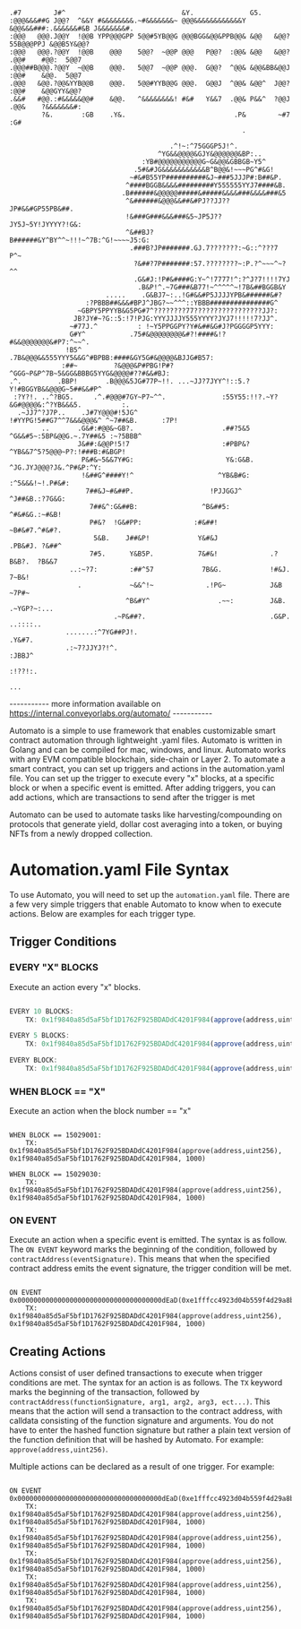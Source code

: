 ```
.#7        J#^                             &Y.              G5.                                
:@@@&&&##G J@@?  ^&&Y #&&&&&&&&.~#&&&&&&&~ @@@&&&&&&&&&&&&Y &@@&&&###:.&&&&&&#&B J&&&&&&&#.    
:@@@   @@@.J@@Y  !@@B YPP@@@GPP 5@@#5YB@@G @@@BGG&@@&PPB@@& &@@   &@@? 55B@@@PPJ &@@B5Y&@@?    
:@@@   @@@.?@@Y  !@@B    @@@    5@@?  ~@@P @@@   P@@?  :@@& &@@   &@@?   .@@#    #@@:  5@@7    
.@@@##B@@@.?@@Y  ~@@B    @@@.   5@@7  ~@@P @@@.  G@@?  ^@@& &@@&BB&@@J   :@@#    &@@.  5@@7    
.@@@   &@@.?@@&YYB@@B    @@@.   5@@#YYB@@G @@@.  G@@J  ^@@& &@@^  J@@?   :@@#    &@@GYY&@@?    
.&&#   #@@.:#&&&&&@@#    &@@.   ^&&&&&&&&! #&#   Y&&7  .@@& P&&^  ?@@J   .@@&    ?&&&&&&&#:    
        ?&.       :GB    .Y&.                           .P&        ~#7    :G#                  
                                                          .                                     
                                                                                                                                                                                             
                                        .^!~:^75GGGP5J!^.                                        
                                     ^YG&&@@@@&GJY&@@@@@@&BP:..                                   
                                 :YB#@@@@@@@@@@@G~G&@@&GBBGB~Y5^                                 
                               .5#&#JG&&&&&&&&&&&B^B@@&!~~~PG^#&G!                               
                              ~#&#B55YP##########&J~###5JJJP#:B##&P.                             
                             ^####BGGB&&&&#########Y555555YYJ7####&B.                            
                            .B######&@@@@@#####&#####&&&&###&&&&###&5                            
                             ^&######&@@@&&##&#PJ??JJ??JP#&&#GP55PB&##.                           
                             !&###G###&&&###&5~JP5J??JY5J~5Y!JYYYY?!G&:                           
                             ^&##BJ?B######&Y^BY^^~!!!~^7B:^G!~~~~J5:G:                           
                              .###B?JP#######.GJ.7???????:~G::^???7 P^~                            
                               ?&##?7P#######:57.????????~:P.?^~~~^~?^^                            
                               .G&#J:!P#&####G:Y~^!7777!^:?^J?7!!!!7YJ                             
                                .B&P!^.~7G###&B77!~^^^^^~!7B&##BGGB&Y                              
                        .....    .G&BJ7~:..!G#&&#P5JJJJYPB&######&#?                               
                   :?PBBB##&&&#BPJ^JBG?~~^^^::YBBB###############G^                                
                 ~GBPY5PPYYB&G5PG#7^????????77?????????????????JJ?:                                
                JB?JY#~?G::5:!7!PJG:YYYJJJJY555YYYY?JYJ7!!!!!7?JJ^.                                
               ~#77J.^          : !~Y5PPGGPY?Y#&##&G#J?PGGGGP5YYY:                                 
               G#Y^           .75#&@@@@@@@@&#?!####&!?#&&@@@@@@@&#P7:^~~^.                         
              !B5^         .7B&@@@&&555YYY5&&G^#BPBB:####&GY5G#&@@@@&BJJG#B57:                     
             :##~         ?&@@@&P#PBG!P#?^GGG~P&P^7B~5&GG&BBBG5YYG&@@@@#??#&&#BJ:                  
.^.         .BBP!       .B@@@&5JG#77P~!!. ...~JJ?7JYY^!::5.?Y!#BGGYB&&@@@G~5##&&#P^                
 :?Y?!. ..^?BG5.     .^.#@@@#7GY~P7~^^.              :55Y55:!!?.~Y?&G#@@@@&:^?YB&&&5.          :.  
  .~JJ7^?J7P..    .J#7Y@@@#!5JG^                     !#YYPG!5##G7^^7&&&@@@&^ ^~7##&B.      :7P!   
        ..       .G&#:#@@&~GB?.                      .##?5&5 ^G&&#5~:5BP&@@G.~.7Y##&5 :~?5BBB^    
                 J&##:&@@P!5!7                       :#PBP&?   ^YB&&7^5?5@@@~P?:!###B:#&BGP!      
                  P&#&~5&&7Y#G:                       Y&:G&B.      ^JG.JYJ@@@?J&.^P#&P:^Y:         
                  !&##G^####Y!^                     ^YB&B#G:           :^5&&&!~!.P#&#:             
                   7##&J~#&##P.                   !PJJGGJ^             ^J##&B.:?7G&G:              
                    7##&^:G&##B:                ^B&##5:               ^#&#&G.:~#&B!                
                    P#&?  !G&#PP:             :#&##!                ~B#&#7.^#&#?.                 
                     5&B.    J##&P!            Y&#&J               .PB&#J. ?&##^                   
                    7#5.      Y&B5P.           7&#&!             .?B&B?.  ?B&&7                    
               ..:~?7:        :##^57            7B&G.            !#&J.    7~B&!                    
                 .            ~&&^!~             .!PG~           J&B       ~7P#~                   
                             ^B&#Y^                 .~~:         J&B.       .~YGP?~:...            
                          .~P&##?.                               .G&P.          ..::::..           
              .......:^7YG##PJ!.                                  .Y&#7.                           
              .:~7?JJYJ?!^.                                        :JBBJ^                         
                                                                      :!??!:.                     
                                                                           ...                    
```
----------- more information available on https://internal.conveyorlabs.org/automato/ -----------

Automato is a simple to use framework that enables customizable smart contract automation through lightweight .yaml files. Automato is written in Golang and can be compiled for mac, windows, and linux. Automato works with any EVM compatible blockchain, side-chain or Layer 2. 
To automate a smart contract, you can set up triggers and actions in the automation.yaml file.  You can set up the trigger to execute every "x" blocks, at a specific block or when a specific event is emitted. After adding triggers, you can add actions, which are transactions to send after the trigger is met

Automato can be used to automate tasks like harvesting/compounding on protocols that generate yield, dollar cost averaging into a token, or buying NFTs from a newly dropped collection. 


# Automation.yaml File Syntax

To use Automato, you will need to set up the `automation.yaml` file. There are a few very simple triggers that enable Automato to know when to execute actions. Below are examples for each trigger type.


## Trigger Conditions

### EVERY "X" BLOCKS

Execute an action every "x" blocks.
```js

EVERY 10 BLOCKS:
	TX: 0x1f9840a85d5aF5bf1D1762F925BDADdC4201F984(approve(address,uint256), 0x1f9840a85d5aF5bf1D1762F925BDADdC4201F984, 1000)

EVERY 5 BLOCKS:
	TX: 0x1f9840a85d5aF5bf1D1762F925BDADdC4201F984(approve(address,uint256), 0x1f9840a85d5aF5bf1D1762F925BDADdC4201F984, 1000)

EVERY BLOCK:
	TX: 0x1f9840a85d5aF5bf1D1762F925BDADdC4201F984(approve(address,uint256), 0x1f9840a85d5aF5bf1D1762F925BDADdC4201F984, 1000)

```


### WHEN BLOCK == "X"

Execute an action when the block number == "x"
```

WHEN BLOCK == 15029001:
	TX: 0x1f9840a85d5aF5bf1D1762F925BDADdC4201F984(approve(address,uint256), 0x1f9840a85d5aF5bf1D1762F925BDADdC4201F984, 1000)

WHEN BLOCK == 15029030:
	TX: 0x1f9840a85d5aF5bf1D1762F925BDADdC4201F984(approve(address,uint256), 0x1f9840a85d5aF5bf1D1762F925BDADdC4201F984, 1000)

```

### ON EVENT

Execute an action when a specific event is emitted. The syntax is as follow. The `ON EVENT` keyword marks the beginning of the condition, followed by `contractAddress(eventSignature)`. This means that when the specified contract address emits the event signature, the trigger condition will be met.

```

ON EVENT 0x000000000000000000000000000000000000dEaD(0xe1fffcc4923d04b559f4d29a8bfc6cda04eb5b0d3c460751c2402c5c5cc9109c):
	TX: 0x1f9840a85d5aF5bf1D1762F925BDADdC4201F984(approve(address,uint256), 0x1f9840a85d5aF5bf1D1762F925BDADdC4201F984, 1000)

```


## Creating Actions

Actions consist of user defined transactions to execute when trigger conditions are met. The syntax for an action is as follows. The `TX` keyword marks the beginning of the transaction, followed by `contractAddress(functionSignature, arg1, arg2, arg3, ect...)`. This means that the action will send a transaction to the contract address, with calldata consisting of the function signature and arguments. You do not have to enter the hashed function signature but rather a plain text version of the function definition that will be hashed by Automato. For example: `approve(address,uint256)`. 

Multiple actions can be declared as a result of one trigger. For example:

```

ON EVENT 0x000000000000000000000000000000000000dEaD(0xe1fffcc4923d04b559f4d29a8bfc6cda04eb5b0d3c460751c2402c5c5cc9109c):
	TX: 0x1f9840a85d5aF5bf1D1762F925BDADdC4201F984(approve(address,uint256), 0x1f9840a85d5aF5bf1D1762F925BDADdC4201F984, 1000)
	TX: 0x1f9840a85d5aF5bf1D1762F925BDADdC4201F984(approve(address,uint256), 0x1f9840a85d5aF5bf1D1762F925BDADdC4201F984, 1000)
	TX: 0x1f9840a85d5aF5bf1D1762F925BDADdC4201F984(approve(address,uint256), 0x1f9840a85d5aF5bf1D1762F925BDADdC4201F984, 1000)
	TX: 0x1f9840a85d5aF5bf1D1762F925BDADdC4201F984(approve(address,uint256), 0x1f9840a85d5aF5bf1D1762F925BDADdC4201F984, 1000)
	TX: 0x1f9840a85d5aF5bf1D1762F925BDADdC4201F984(approve(address,uint256), 0x1f9840a85d5aF5bf1D1762F925BDADdC4201F984, 1000)

```
